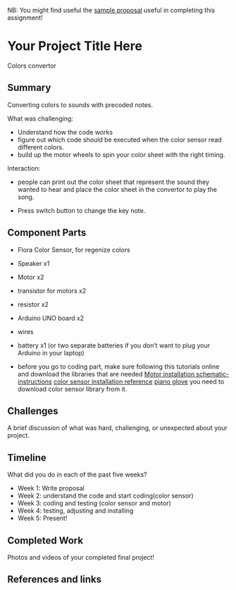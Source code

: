 NB: You might find useful the [sample proposal](https://github.com/zamfi/cca-programming-electronics-fall-2017/blob/master/hw/sample-proposal.md) useful in completing this assignment!

# Your Project Title Here

Colors convertor

## Summary
Converting colors to sounds with precoded notes. 

What was challenging:
* Understand how the code works
* figure out which code should be executed when the color sensor read different colors.
* build up the motor wheels to spin your color sheet with the right timing.

Interaction:
* people can print out the color sheet that represent the sound they wanted to hear and place the color sheet in the convertor to play the song.

* Press switch button to change the key note.


## Component Parts
* Flora Color Sensor, for regenize colors
* Speaker x1
* Motor x2 
* transistor for motors x2
* resistor x2
* Arduino UNO board x2
* wires 
* battery x1 (or two separate batteries if you don’t want to plug your Arduino in your laptop)

* before you go to coding part, make sure following this tutorials online and download the libraries that are needed
[Motor installation schematic-instructions]( https://github.com/zamfi/cca-programming-electronics-fall-2017/blob/master/schematic-instructions.pdf ) 
[color sensor installation reference](https://learn.adafruit.com/adafruit-color-sensors/assembly-and-wiring)
[piano glove]( https://learn.adafruit.com/pianoglove) you need to download color sensor library from it.


## Challenges

A brief discussion of what was hard, challenging, or unexpected about your project.

## Timeline

What did you do in each of the past five weeks?

- Week 1: Write proposal
- Week 2: understand the code and start coding(color sensor)
- Week 3: coding and testing (color sensor and motor)
- Week 4: testing, adjusting and installing 
- Week 5: Present!

## Completed Work

Photos and videos of your completed final project!

## References and links

